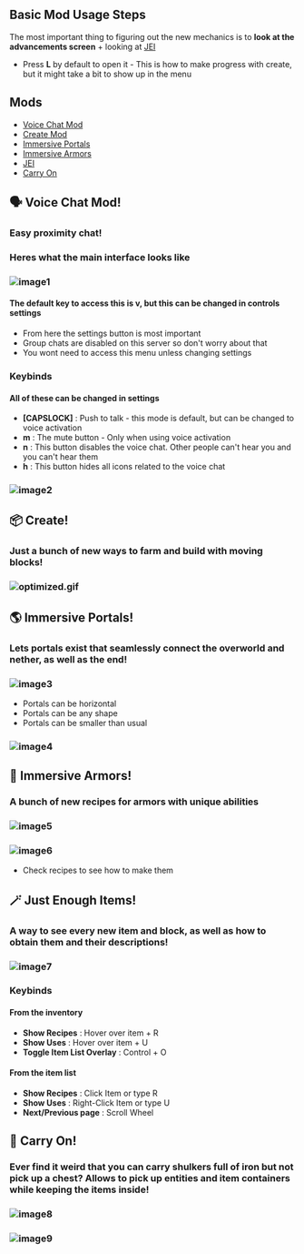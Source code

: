 ## **Basic Mod Usage Steps**
The most important thing to figuring out the new mechanics is to **look at the advancements screen** + looking at [JEI](#-just-enough-items)
- Press **L** by default to open it - This is how to make progress with create, but it might take a bit to show up in the menu

## Mods
- [Voice Chat Mod](#-voice-chat-mod)
- [Create Mod](#-create)
- [Immersive Portals](#-immersive-portals)
- [Immersive Armors](#-immersive-armors)
- [JEI](#-just-enough-items)
- [Carry On](#-carry-on)

## 🗣 Voice Chat Mod!
### Easy proximity chat!
### Heres what the main interface looks like
### ![image1](https://i.imgur.com/TCCHTl8.png)
#### The default key to access this is **v**, but this can be changed in controls settings
- From here the settings button is most important
- Group chats are disabled on this server so don't worry about that
- You wont need to access this menu unless changing settings
### Keybinds
#### All of these can be changed in settings
- **[CAPSLOCK]** : Push to talk - this mode is default, but can be changed to voice activation
- **m** : The mute button - Only when using voice activation
- **n** : This button disables the voice chat. Other people can't hear you and you can't hear them
- **h** : This button hides all icons related to the voice chat
### ![image2](https://i.imgur.com/TMyfSYU.png)

## 📦 Create!
### Just a bunch of new ways to farm and build with moving blocks!
### ![optimized.gif](https://github.com/EGirlEnthusiast/next-steps/blob/main/optimized.gif)

## 🌎 Immersive Portals!
### Lets portals exist that seamlessly connect the overworld and nether, as well as the end!
### ![image3](https://i.loli.net/2021/11/20/oRJmMSTIWCEprD3.png)
- Portals can be horizontal
- Portals can be any shape
- Portals can be smaller than usual
### ![image4](https://i.loli.net/2021/11/20/QrFmWA3lOjk7f2N.png)

## 🥷 Immersive Armors!
### A bunch of new recipes for armors with unique abilities
### ![image5](https://i.postimg.cc/YqbX8fpT/image.png)
### ![image6](https://i.postimg.cc/8kwBVpq6/image.png)
- Check recipes to see how to make them

## 🪄 Just Enough Items!
### A way to see every new item and block, as well as how to obtain them and their descriptions!
### ![image7](https://i.postimg.cc/xdHhsJpH/image.png)
### Keybinds
#### From the inventory
- **Show Recipes** : Hover over item + R
- **Show Uses** : Hover over item + U
- **Toggle Item List Overlay** : Control + O
#### From the item list
- **Show Recipes** : Click Item or type R
- **Show Uses** : Right-Click Item or type U
- **Next/Previous page** : Scroll Wheel

## 🎁 Carry On!
### Ever find it weird that you can carry shulkers full of iron but not pick up a chest? Allows to pick up entities and item containers while keeping the items inside!
### ![image8](https://github.com/EGirlEnthusiast/next-steps/blob/main/carryondemo2.gif)
### ![image9](https://github.com/EGirlEnthusiast/next-steps/blob/main/PJ4Q7tp.gif)
